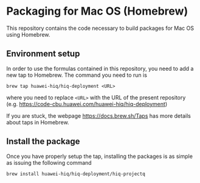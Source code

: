 # Packaging for Mac OS (Homebrew)

This repository contains the code necessary to build packages for Mac OS using Homebrew.

## Environment setup

In order to use the formulas contained in this repository, you need to add a new tap to Homebrew. The command you need to run is

	brew tap huawei-hiq/hiq-deployment <URL>

where you need to replace `<URL>` with the URL of the present repository (e.g. https://code-cbu.huawei.com/huawei-hiq/hiq-deployment)

If you are stuck, the webpage https://docs.brew.sh/Taps has more details about taps in Homebrew.

## Install the package

Once you have properly setup the tap, installing the packages is as simple as issuing the following command

	brew install huawei-hiq/hiq-deployment/hiq-projectq

